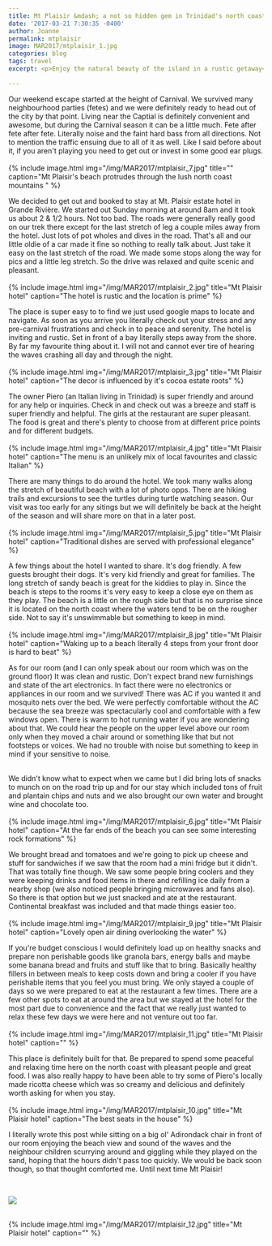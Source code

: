 ```yaml
---
title: Mt Plaisir &mdash; a not so hidden gem in Trinidad's north coast
date: '2017-03-21 7:30:35 -0400'
author: Joanne
permalink: mtplaisir
image: MAR2017/mtplaisir_1.jpg
categories: blog
tags: travel
excerpt: <p>Enjoy the natural beauty of the island in a rustic getaway</p>

---
```


Our weekend escape started at the height of Carnival. We survived many neighbourhood parties (fetes) and we were definitely ready to head out of the city by that point.  Living near the Captial is definitely convenient and awesome, but during the Carnival season it can be a little much. Fete after fete after fete. Literally noise and the faint hard bass from all directions.  Not to mention the traffic ensuing due to all of it as well.  Like I said before about it, if you aren't playing you need to get out or invest in some good ear plugs.  
<br>
{% include image.html
            img="/img/MAR2017/mtplaisir_7.jpg"
            title=""
            caption="Mt Plaisir's beach protrudes through the lush north coast mountains " %}

We decided to get out and booked to stay at Mt. Plaisir estate hotel in Grande Rivière. We started out Sunday morning at around 8am and it took us about 2 & 1/2 hours. Not too bad. The roads were  generally really good on our trek there except for the last stretch of leg a couple miles away from the hotel.  Just lots of pot wholes and dives in the road. That's all and our little oldie of a car made it fine so nothing to really talk about. Just take it easy on the last stretch of the road. We made some stops along the way for pics and a little leg stretch. So the drive was relaxed and quite scenic and pleasant.
<br>
<br>
{% include image.html
            img="/img/MAR2017/mtplaisir_2.jpg"
            title="Mt Plaisir hotel"
            caption="The hotel is rustic and the location is prime" %}

The place is super easy to to find we just used google maps to locate and navigate. As soon as you arrive you literally check out your stress and any pre-carnival frustrations and check in to peace and serenity. The hotel is inviting and rustic. Set in front of a bay literally steps away from the shore.  By far my favourite thing about it.  I will not and cannot ever tire of hearing the waves crashing all day and through the night.
<br>
<br>
{% include image.html
            img="/img/MAR2017/mtplaisir_3.jpg"
            title="Mt Plaisir hotel"
            caption="The decor is influenced by it's cocoa estate roots" %}

The owner Piero (an Italian living in Trinidad) is super friendly and around for any help or inquiries.  Check in and check out was a breeze and staff is super friendly and helpful. The girls at the restaurant are super pleasant. The food is great and there's plenty to choose from at different price points and for different budgets.
<br>
<br>
{% include image.html
            img="/img/MAR2017/mtplaisir_4.jpg"
            title="Mt Plaisir hotel"
            caption="The menu is an unlikely mix of local favourites and classic Italian" %}

There are many things to do around the hotel. We took many walks along the stretch of beautiful beach with a lot of photo opps.  There are hiking trails and excursions to see the turtles during turtle watching season. Our visit was too early for any sitings but we will definitely be back at the height of the season and will share more on that in a later post.  
<br>
{% include image.html
            img="/img/MAR2017/mtplaisir_5.jpg"
            title="Mt Plaisir hotel"
            caption="Traditional dishes are served with professional elegance" %}

A few things about the hotel I wanted to share.  It's dog friendly. A few guests brought their dogs. It's very kid friendly and great for families. The long stretch of sandy beach is great for the kiddies to play in.  Since the beach is steps to the rooms it's very easy to keep a close eye on them as they play. The beach is a little on the rough side but that is no surprise since it is located on the north coast where the waters tend to be on the rougher side.  Not to say it's unswimmable but something to keep in mind.  
<br>
{% include image.html
            img="/img/MAR2017/mtplaisir_8.jpg"
            title="Mt Plaisir hotel"
            caption="Waking up to a beach literally 4 steps from your front door is hard to beat" %}

As for our room (and I can only speak about our room which was on the ground floor) It was clean and rustic.  Don't expect brand new furnishings and state of the art electronics. In fact there were no electronics or appliances in our room and we survived! There was AC if you wanted it and mosquito nets over the bed. We were perfectly comfortable without the AC because the sea breeze was spectacularly cool and comfortable with a few windows open. There is warm to hot running water if you are wondering about that. We could hear the people on the upper level above our room only when they moved a chair around or something like that but not footsteps or voices.  We had no trouble with noise but something to keep in mind if your sensitive to noise.
<br>
<br>

We didn't know what to expect when we came but I did bring lots of snacks to munch on on the road trip up and for our stay which included tons of fruit and plantain chips and nuts and we also brought our own water and brought wine and chocolate too.
<br>
<br>
{% include image.html
            img="/img/MAR2017/mtplaisir_6.jpg"
            title="Mt Plaisir hotel"
            caption="At the far ends of the beach you can see some interesting rock formations" %}

We brought bread and tomatoes and we're going to pick up cheese and stuff for sandwiches if we saw that the room had a mini fridge but it didn't.  That was totally fine though.  We saw some people bring coolers and they were keeping drinks and food items in there and refilling ice daily from a nearby shop (we also noticed people bringing microwaves and fans also). So there is that option but we just snacked and ate at the restaurant. Continental breakfast was included and that made things easier too.  
<br>
{% include image.html
            img="/img/MAR2017/mtplaisir_9.jpg"
            title="Mt Plaisir hotel"
            caption="Lovely open air dining overlooking the water" %}

If you're budget conscious I would definitely load up on healthy snacks and prepare non perishable goods like granola bars, energy balls and maybe some banana bread and fruits and stuff like that to bring. Basically healthy fillers in between meals to keep costs down and bring a cooler if you have perishable items that you feel you must bring.  We only stayed a couple of days so we were prepared to eat at the restaurant a few times.  There are a few other spots to eat at around the area but we stayed at the hotel for the most part due to convenience and the fact that we really just wanted to relax these few days we were here and not venture out too far.
<br>
<br>
{% include image.html
            img="/img/MAR2017/mtplaisir_11.jpg"
            title="Mt Plaisir hotel"
            caption="" %}

This place is definitely built for that.  Be prepared to spend some
peaceful and relaxing time here on the north coast with pleasant people and great food. I was also really happy to have been able to try some of Piero's locally made ricotta cheese which was so creamy and delicious and definitely worth asking for when you stay.
<br>
<br>
{% include image.html
            img="/img/MAR2017/mtplaisir_10.jpg"
            title="Mt Plaisir hotel"
            caption="The best seats in the house" %}

I literally wrote this post while sitting on a big ol' Adirondack chair in front of our room enjoying the beach view and sound of the waves and the neighbour children scurrying around and giggling while they played on the sand, hoping that the hours didn't pass too quickly.  We would be back soon though, so that thought comforted me. Until next time Mt Plaisir!

<br>
<p class="apple__news__logo"><a href="https://apple.news/TKVtoVhGUQSuiufA4bqI-gg"><img src="{{ basesite.url }}/img/apple_news.svg" /></a></p>


<br>
{% include image.html
            img="/img/MAR2017/mtplaisir_12.jpg"
            title="Mt Plaisir hotel"
            caption="" %}
